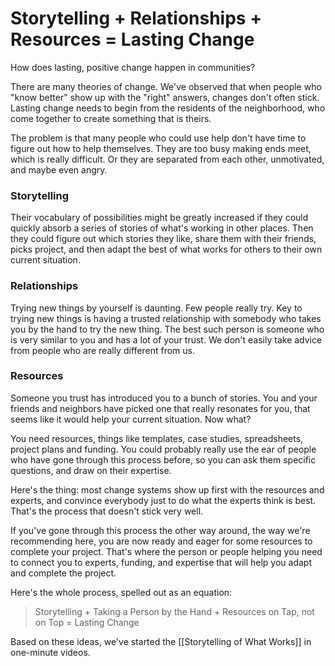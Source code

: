 # Storytelling + Relationships + Resources = Lasting Change

How does lasting, positive change happen in communities?

There are many theories of change. We've observed that when people who "know better" show up with the "right" answers, changes don't often stick. Lasting change needs to begin from the residents of the neighborhood, who come together to create something that is theirs.

The problem is that many people who could use help don't have time to figure out how to help themselves. They are too busy making ends meet, which is really difficult. Or they are separated from each other, unmotivated, and maybe even angry.

### Storytelling

Their vocabulary of possibilities might be greatly increased if they could quickly absorb a series of stories of what's working in other places. Then they could figure out which stories they like, share them with  their friends, picks project, and then adapt the best of what works for others to their own current situation.

### Relationships

Trying new things by yourself is daunting. Few people really try. Key to trying new things is having a trusted relationship with somebody who takes you by the hand to try the new thing. The best such person is someone who is very similar to you and has a lot of your trust. We don't easily take advice from people who are really different from us.

### Resources

Someone you trust has introduced you to a bunch of stories. You and your friends and neighbors have picked one that really resonates for you, that seems like it would help your current situation. Now what?

You need resources, things like templates, case studies, spreadsheets, project plans and funding. You could probably really use the ear of people who have gone through this process before, so you can ask them specific questions, and draw on their expertise.

Here's the thing: most change systems show up first with the resources and experts, and convince everybody just to do what the experts think is best. That's the process that doesn't stick very well.

If you've gone through this process the other way around, the way we're recommending here, you are now ready and eager for some resources to complete your project. That's where the person or people helping you need to connect you to experts, funding, and expertise that will help you adapt and complete the project.

Here's the whole process, spelled out as an equation:

> Storytelling + Taking a Person by the Hand + Resources on Tap, not on Top = Lasting Change

Based on these ideas, we've started the [[Storytelling of What Works]] in one-minute videos.
